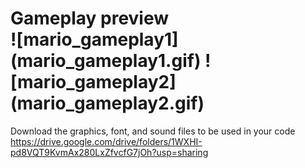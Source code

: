 <h1> Gameplay preview 
</br>
![mario_gameplay1](mario_gameplay1.gif)
![mario_gameplay2](mario_gameplay2.gif)
</h1>

Download the graphics, font, and sound files to be used in your code
https://drive.google.com/drive/folders/1WXHI-pd8VQT9KvmAx280LxZfvcfG7jOh?usp=sharing
